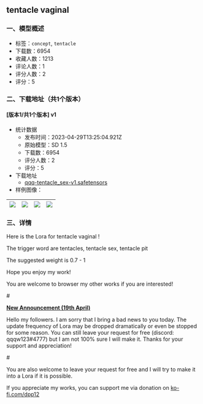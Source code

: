 ## tentacle vaginal
### 一、模型概述

- 标签：`concept`, `tentacle`
- 下载数：6954
- 收藏人数：1213
- 评论人数：1
- 评分人数：2
- 评分：5

### 二、下载地址（共1个版本）

#### [版本1/共1个版本] v1

- 统计数据
  - 发布时间：2023-04-29T13:25:04.921Z
  - 原始模型：SD 1.5
  - 下载数：6954
  - 评分人数：2
  - 评分：5
- 下载地址
  - [qqq-tentacle_sex-v1.safetensors](https://civitai.com/api/download/models/58122)
- 样例图像：

| <img src="https://image.civitai.com/xG1nkqKTMzGDvpLrqFT7WA/b2738539-3d4f-432c-7004-b678ff4c7900/width=450/632117.jpeg" /> | <img src="https://image.civitai.com/xG1nkqKTMzGDvpLrqFT7WA/1af83a03-7da2-482e-cc27-6b2cc14c6700/width=450/632118.jpeg" /> | <img src="https://image.civitai.com/xG1nkqKTMzGDvpLrqFT7WA/354d2f8b-b8dc-4726-f41c-cc10ad8c8400/width=450/632122.jpeg" /> | <img src="https://image.civitai.com/xG1nkqKTMzGDvpLrqFT7WA/761a22d8-1652-4835-1e6a-838b4e901100/width=450/632120.jpeg" /> |
| ---- | ---- | ---- | ---- |


### 三、详情
<p>Here is the Lora for tentacle vaginal !</p><p>The trigger word are tentacles, tentacle sex, tentacle pit</p><p>The suggested weight is 0.7 - 1</p><p>Hope you enjoy my work!</p><p>You are welcome to browser my other works if you are interested!</p><p>#</p><p><strong><u>New Announcement (19th April)</u></strong></p><p>Hello my followers. I am sorry that I bring a bad news to you today. The update frequency of Lora may be dropped dramatically or even be stopped for some reason. You can still leave your request for free (discord: qqqw123#4777) but I am not 100% sure I will make it. Thanks for your support and appreciation!</p><p>#</p><p>You are also welcome to leave your request for free and I will try to make it into a Lora if it is possible.</p><p>If you appreciate my works, you can support me via donation on <a target="_blank" rel="ugc" href="http://ko-fi.com/dpp12">ko-fi.com/dpp12</a></p>
